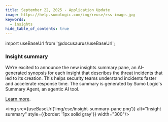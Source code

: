 ```yaml
---
title: September 22, 2025 - Application Update
image: https://help.sumologic.com/img/reuse/rss-image.jpg
keywords:
  - insights
hide_table_of_contents: true    
---
```


import useBaseUrl from '@docusaurus/useBaseUrl';

### Insight summary

We’re excited to announce the new insights summary pane, an AI-generated synopsis for each insight that describes the threat incidents that led to its creation. This helps security teams understand incidents faster and accelerate response time. The summary is generated by Sumo Logic's Summary Agent, an agentic AI tool.

[Learn more](/docs/cse/get-started-with-cloud-siem/insight-summary/).

<img src={useBaseUrl('img/cse/insight-summary-pane.png')} alt="Insight summary" style={{border: '1px solid gray'}} width="300"/>
